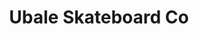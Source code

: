 ---
title: "Ubale Skateboard Co"
url: /port-coquitlam/ubale-skateboard-co-wilson-avenue/
shop: clothes
---